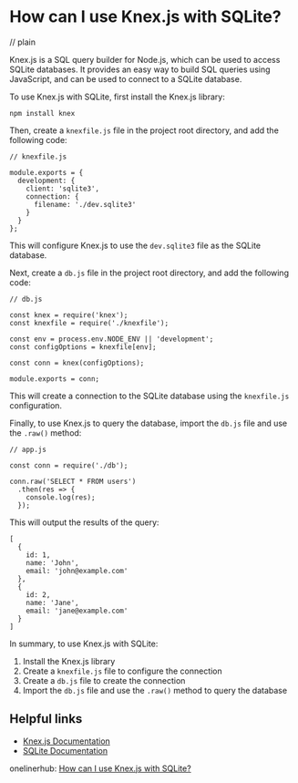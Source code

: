 # How can I use Knex.js with SQLite?
// plain

Knex.js is a SQL query builder for Node.js, which can be used to access SQLite databases. It provides an easy way to build SQL queries using JavaScript, and can be used to connect to a SQLite database.

To use Knex.js with SQLite, first install the Knex.js library:

```
npm install knex
```

Then, create a `knexfile.js` file in the project root directory, and add the following code:

```
// knexfile.js

module.exports = {
  development: {
    client: 'sqlite3',
    connection: {
      filename: './dev.sqlite3'
    }
  }
};
```

This will configure Knex.js to use the `dev.sqlite3` file as the SQLite database.

Next, create a `db.js` file in the project root directory, and add the following code:

```
// db.js

const knex = require('knex');
const knexfile = require('./knexfile');

const env = process.env.NODE_ENV || 'development';
const configOptions = knexfile[env];

const conn = knex(configOptions);

module.exports = conn;
```

This will create a connection to the SQLite database using the `knexfile.js` configuration.

Finally, to use Knex.js to query the database, import the `db.js` file and use the `.raw()` method:

```
// app.js

const conn = require('./db');

conn.raw('SELECT * FROM users')
  .then(res => {
    console.log(res);
  });
```

This will output the results of the query:

```
[
  {
    id: 1,
    name: 'John',
    email: 'john@example.com'
  },
  {
    id: 2,
    name: 'Jane',
    email: 'jane@example.com'
  }
]
```

In summary, to use Knex.js with SQLite:

1. Install the Knex.js library
2. Create a `knexfile.js` file to configure the connection
3. Create a `db.js` file to create the connection
4. Import the `db.js` file and use the `.raw()` method to query the database

## Helpful links

- [Knex.js Documentation](http://knexjs.org/)
- [SQLite Documentation](https://www.sqlite.org/docs.html)

onelinerhub: [How can I use Knex.js with SQLite?](https://onelinerhub.com/sqlite/how-can-i-use-knex-js-with-sqlite)